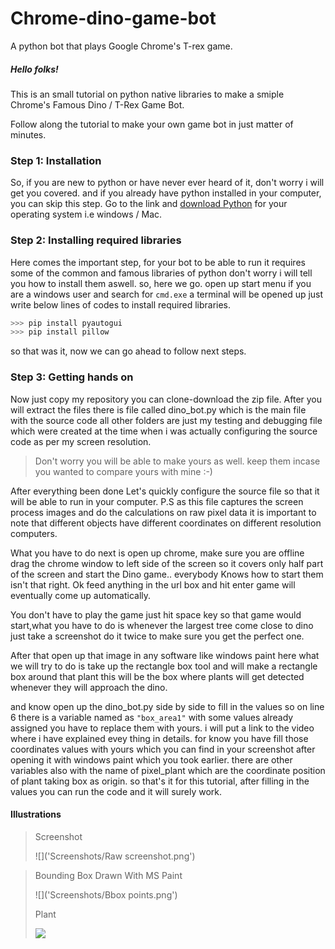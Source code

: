 # Chrome-dino-game-bot
A python bot that plays Google Chrome's T-rex game.
##### Hello folks!
This is an small tutorial on python native libraries to make a smiple Chrome's Famous Dino / T-Rex Game Bot.

Follow along the tutorial to make your own game bot in just matter of minutes.

### Step 1: Installation

So, if you are new to python or have never ever heard of it, don't worry i will get you covered.
and if you already have python installed in your computer, you can skip this step.
Go to the link and [download Python](https://www.python.org/downloads/) for your operating system i.e windows / Mac.

### Step 2: Installing required libraries

Here comes the important step, for your bot to be able to run it requires some of the common and famous libraries of python don't worry i will tell you how to install them aswell. so, here we go. open up start menu if you are a windows user and search for `cmd.exe` a terminal will be opened up just write below lines of codes to install required libraries.

```python
>>> pip install pyautogui
>>> pip install pillow
```
so that was it, now we can go ahead to follow next steps.

### Step 3: Getting hands on

Now just copy my repository you can clone-download the zip file.
After you will extract the files there is file called dino_bot.py which is the main file with the source code all other folders are just my testing and debugging file which were created at the time when i was actually configuring the source code as per my screen resolution.

> Don't worry you will be able to make yours as well. keep them incase you wanted to compare yours with mine :-)

After everything been done Let's quickly configure the source file so that it will be able to run in your computer. P.S as this file captures the screen process images and do the calculations on raw pixel data it is important to note that different objects have different coordinates on different resolution computers.

What you have to do next is open up chrome, make sure you are offline drag the chrome window to left side of the screen so it covers only half part of the screen and start the Dino game.. everybody Knows how to start them isn't that right. Ok feed anything in the url box and hit enter game will eventually come up automatically.

You don't have to play the game just hit space key so that game would start,what you have to do is whenever the largest tree come close to dino just take a screenshot do it twice to make sure you get the perfect one.

After that open up that image in any software like windows paint
here what we will try to do is take up the rectangle box tool and will make a rectangle box around that plant this will be the box where plants will get detected whenever they will approach the dino.

and know open up the dino_bot.py side by side to fill in the values so on line 6 there is a variable named as `"box_area1"` with some values already assigned you have to replace them with yours. i will put a link to the video where i have explained evey thing in details.
for know you have fill those coordinates values with yours which you can find in your screenshot after opening it with windows paint which you took earlier.
there are other variables also with the name of pixel_plant which are the coordinate position of plant taking box as origin. so that's it for this tutorial, after filling in the values you can run the code and it will surely work.

#### Illustrations

> Screenshot
>
> ![]('Screenshots/Raw screenshot.png')



> Bounding Box Drawn With MS Paint
>
> ![]('Screenshots/Bbox points.png')
>
> Plant
>
> ![]('Screenshots/bbox.png')

